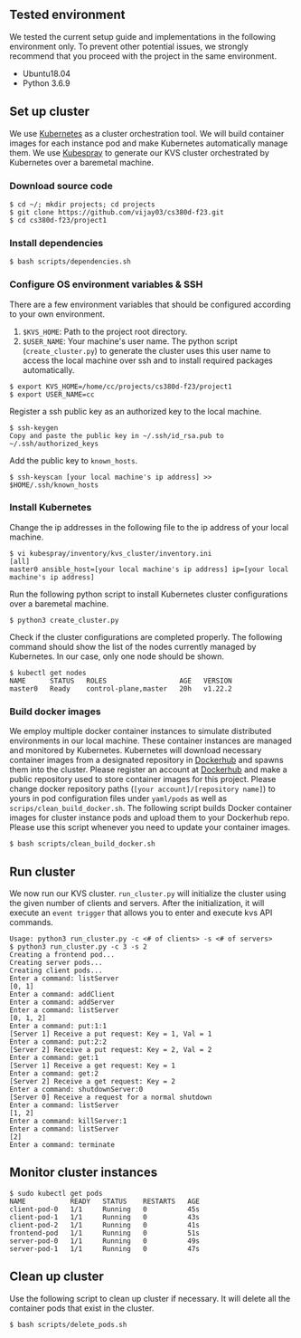 ## Tested environment

We tested the current setup guide and implementations in the following environment only.
To prevent other potential issues, we strongly recommend that you proceed with the 
project in the same environment.

- Ubuntu18.04
- Python 3.6.9

## Set up cluster
We use [Kubernetes](https://kubernetes.io/) as a cluster orchestration tool.
We will build container images for each instance pod and make Kubernetes
automatically manage them. We use [Kubespray](https://github.com/kubernetes-sigs/kubespray) to generate 
our KVS cluster orchestrated by Kubernetes over a baremetal machine.

### Download source code

```
$ cd ~/; mkdir projects; cd projects
$ git clone https://github.com/vijay03/cs380d-f23.git
$ cd cs380d-f23/project1
```

### Install dependencies

```
$ bash scripts/dependencies.sh
```

### Configure OS environment variables & SSH

There are a few environment variables that should be configured according to your own environment.

1. `$KVS_HOME`: Path to the project root directory.
2. `$USER_NAME`: Your machine's user name. The python script (`create_cluster.py`) to generate the
cluster uses this user name to access the local machine over ssh and to install required packages automatically.

```
$ export KVS_HOME=/home/cc/projects/cs380d-f23/project1
$ export USER_NAME=cc
```

Register a ssh public key as an authorized key to the local machine.

```
$ ssh-keygen
Copy and paste the public key in ~/.ssh/id_rsa.pub to ~/.ssh/authorized_keys
```

Add the public key to `known_hosts`.
```
$ ssh-keyscan [your local machine's ip address] >> $HOME/.ssh/known_hosts
```


### Install Kubernetes

Change the ip addresses in the following file to the ip address of your local machine.
```
$ vi kubespray/inventory/kvs_cluster/inventory.ini
[all]
master0 ansible_host=[your local machine's ip address] ip=[your local machine's ip address]
```
Run the following python script to install Kubernetes cluster configurations over a baremetal machine.
```
$ python3 create_cluster.py
```

Check if the cluster configurations are completed properly. The following command should show 
the list of the nodes currently managed by Kubernetes. In our case, only one node should be shown.

```
$ kubectl get nodes
NAME      STATUS   ROLES                  AGE   VERSION
master0   Ready    control-plane,master   20h   v1.22.2
```

### Build docker images
We employ multiple docker container instances to simulate distributed environments in our local
machine. These container instances are managed and monitored by Kubernetes. Kubernetes will download 
necessary container images from a designated repository in [Dockerhub](https://hub.docker.com/) and spawns them into the cluster.
Please register an account at [Dockerhub](https://hub.docker.com/) and make a public repository used to store container images 
for this project. Please change docker repository paths (`[your account]/[repository name]`) to yours
in pod configuration files under `yaml/pods` as well as `scrips/clean_build_docker.sh`.
The following script builds Docker container images for cluster instance pods and upload them to 
your Dockerhub repo. Please use this script whenever you need to update your container images.

```
$ bash scripts/clean_build_docker.sh
```

## Run cluster
We now run our KVS cluster. `run_cluster.py` will initialize the cluster using the
given number of clients and servers. After the initialization, it will execute an  `event trigger`
that allows you to enter and execute kvs API commands.

```
Usage: python3 run_cluster.py -c <# of clients> -s <# of servers>
$ python3 run_cluster.py -c 3 -s 2
Creating a frontend pod...
Creating server pods...
Creating client pods...
Enter a command: listServer
[0, 1]
Enter a command: addClient
Enter a command: addServer
Enter a command: listServer
[0, 1, 2]
Enter a command: put:1:1
[Server 1] Receive a put request: Key = 1, Val = 1
Enter a command: put:2:2
[Server 2] Receive a put request: Key = 2, Val = 2
Enter a command: get:1
[Server 1] Receive a get request: Key = 1
Enter a command: get:2
[Server 2] Receive a get request: Key = 2
Enter a command: shutdownServer:0
[Server 0] Receive a request for a normal shutdown
Enter a command: listServer
[1, 2]
Enter a command: killServer:1
Enter a command: listServer
[2]
Enter a command: terminate
```

## Monitor cluster instances

```
$ sudo kubectl get pods
NAME           READY   STATUS    RESTARTS   AGE
client-pod-0   1/1     Running   0          45s
client-pod-1   1/1     Running   0          43s
client-pod-2   1/1     Running   0          41s
frontend-pod   1/1     Running   0          51s
server-pod-0   1/1     Running   0          49s
server-pod-1   1/1     Running   0          47s
```

## Clean up cluster
Use the following script to clean up cluster if necessary. It will delete all the container pods
that exist in the cluster.

```
$ bash scripts/delete_pods.sh
```
